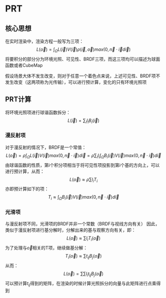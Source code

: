 # PRT

## 核心思想
在实时渲染中，渲染方程一般写为三项：
$$
L(\vec{o})=\int_\Omega L(\vec{i})V(\vec{i})\rho(\vec{i},\vec{o})max(0,\vec{n}\cdot\vec{i}d\vec{i})
$$
将要积分的部分分为环境光照、可见性、BRDF三项，而这三项均可以描述为球面函数或者CubeMap

假设场景大体不发生改变，则对于任意一个着色点来说，上述可见性、BRDF项不发生改变（这两项称为光传输），可以进行预计算，变化的只有环境光照项


## PRT计算
将环境光照项进行球谐函数拆分：
$$
L(\vec{i})=\sum_i l_iB_i(\vec{i})
$$
### 漫反射项
对于漫反射的情况下，BRDF是一个常值：
$$
L(\vec{o})=\rho\int_\Omega L(\vec{i})V(\vec{i})max(0,\vec{n}\cdot\vec{i})d\vec{i}=\rho\sum_il_i\int_\Omega B_i(\vec{i})V(\vec{i})max(0,\vec{n}\cdot\vec{i})d\vec{i}
$$
由球谐函数的性质，第i个积分项相当于将可见性项投影到第i个基的方向上，可以进行预计算，从而：
$$
L(\vec{o})\approx\rho\sum l_iT_i
$$
亦即预计算如下的项：
$$
T_i\approx\int_\Omega B_i(\vec{i})V(\vec{i})max(0,\vec{n}\cdot\vec{i})d\vec{i}
$$
### 光滑项
与漫反射项不同，光滑项的BRDF并非一个常数（BRDF与视线方向有关）
因此，类似于漫反射项进行基分解时，分解出来的基与观察方向有关，即：
$$
L(\vec{o})\approx\sum l_iT_i(\vec{o})
$$
为了处理与$\vec{o}$相关的T项，继续做基分解：
$$
T_i(\vec{o})\approx\sum t_{ij}B_j(\vec{o})
$$
从而：
$$
L(\vec{o})=\sum\sum l_i t_{ij}B_j(\vec{o})
$$
可以预计算$t_{ij}$得到的矩阵，在渲染的时候计算光照拆分的向量与此矩阵进行点乘得到